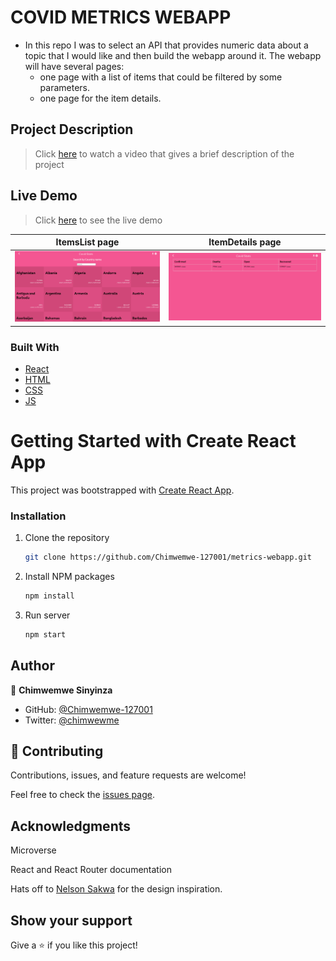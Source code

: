 # COVID METRICS WEBAPP
- In this repo I was to select an API that provides numeric data about a topic that I would like and then build the webapp around it. The webapp will have several pages:
  - one page with a list of items that could be filtered by some parameters.
  - one page for the item details.

## Project Description
> Click [here](https://loom.com/share/eb9f9d4ce19942628b7c2aa2a74105c2) to watch a video that gives a brief description of the project

## Live Demo
> Click [here](https://covid-metrics-webapp.netlify.app/) to see the live demo


ItemsList page                              |  ItemDetails page
:------------------------------------------:|:------------------------------------------:
![](./src/assets/img/covid-itemslist.png)   |  ![](./src/assets/img/covid-itemdetails.png) 

### Built With

- [React](https://es.reactjs.org/)
- [HTML](https://www.w3schools.com/html/)
- [CSS](https://www.w3schools.com/css/)
- [JS](https://www.javascript.com/)

# Getting Started with Create React App

This project was bootstrapped with [Create React App](https://github.com/facebook/create-react-app).

### Installation

1. Clone the repository
   ```sh
   git clone https://github.com/Chimwemwe-127001/metrics-webapp.git
   ```
2. Install NPM packages
   ```sh
   npm install
   ```
3. Run server
   ```sh
   npm start
   ```
## Author

👤 **Chimwemwe Sinyinza**

- GitHub: [@Chimwemwe-127001](https://github.com/Chimwemwe-127001)
- Twitter: [@chimwewme](https://twitter.com/chimwewme)

## 🤝 Contributing

Contributions, issues, and feature requests are welcome!

Feel free to check the [issues page](../../issues/).

## Acknowledgments
Microverse

React and React Router documentation

Hats off to [Nelson Sakwa](https://www.behance.net/sakwadesignstudio) for the design inspiration.


## Show your support

Give a ⭐️ if you like this project!
